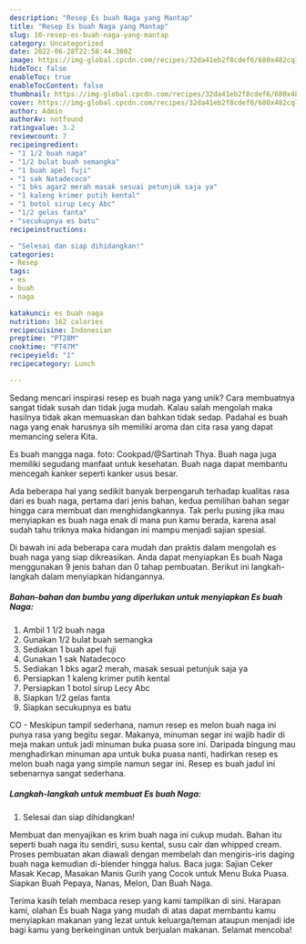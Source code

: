 ```yaml
---
description: "Resep Es buah Naga yang Mantap"
title: "Resep Es buah Naga yang Mantap"
slug: 10-resep-es-buah-naga-yang-mantap
category: Uncategorized
date: 2022-06-28T22:58:44.300Z
image: https://img-global.cpcdn.com/recipes/32da41eb2f8cdef6/680x482cq70/es-buah-naga-foto-resep-utama.jpg
hideToc: false
enableToc: true
enableTocContent: false
thumbnail: https://img-global.cpcdn.com/recipes/32da41eb2f8cdef6/680x482cq70/es-buah-naga-foto-resep-utama.jpg
cover: https://img-global.cpcdn.com/recipes/32da41eb2f8cdef6/680x482cq70/es-buah-naga-foto-resep-utama.jpg
author: Admin
authorAv: notfound
ratingvalue: 3.2
reviewcount: 7
recipeingredient:
- "1 1/2 buah naga"
- "1/2 bulat buah semangka"
- "1 buah apel fuji"
- "1 sak Natadecoco"
- "1 bks agar2 merah masak sesuai petunjuk saja ya"
- "1 kaleng krimer putih kental"
- "1 botol sirup Lecy Abc"
- "1/2 gelas fanta"
- "secukupnya es batu"
recipeinstructions:

- "Selesai dan siap dihidangkan!"
categories:
- Resep
tags:
- es
- buah
- naga

katakunci: es buah naga 
nutrition: 162 calories
recipecuisine: Indonesian
preptime: "PT28M"
cooktime: "PT47M"
recipeyield: "1"
recipecategory: Lunch

---
```





Sedang mencari inspirasi resep es buah naga yang unik? Cara membuatnya sangat tidak susah dan tidak juga mudah. Kalau salah mengolah maka hasilnya tidak akan memuaskan dan bahkan tidak sedap. Padahal es buah naga yang enak harusnya sih memiliki aroma dan cita rasa yang dapat memancing selera Kita.





Es buah mangga naga. foto: Cookpad/@Sartinah Thya. Buah naga juga memiliki segudang manfaat untuk kesehatan. Buah naga dapat membantu mencegah kanker seperti kanker usus besar.

Ada beberapa hal yang sedikit banyak berpengaruh terhadap kualitas rasa dari es buah naga, pertama dari jenis bahan, kedua pemilihan bahan segar hingga cara membuat dan menghidangkannya. Tak perlu pusing jika mau menyiapkan es buah naga enak di mana pun kamu berada, karena asal sudah tahu triknya maka hidangan ini mampu menjadi sajian spesial.






Di bawah ini ada beberapa cara mudah dan praktis dalam mengolah es buah naga yang siap dikreasikan. Anda dapat menyiapkan Es buah Naga menggunakan 9 jenis bahan dan 0 tahap pembuatan. Berikut ini langkah-langkah dalam menyiapkan hidangannya.

<!--inarticleads1-->

##### Bahan-bahan dan bumbu yang diperlukan untuk menyiapkan Es buah Naga:

1. Ambil 1 1/2 buah naga
1. Gunakan 1/2 bulat buah semangka
1. Sediakan 1 buah apel fuji
1. Gunakan 1 sak Natadecoco
1. Sediakan 1 bks agar2 merah, masak sesuai petunjuk saja ya
1. Persiapkan 1 kaleng krimer putih kental
1. Persiapkan 1 botol sirup Lecy Abc
1. Siapkan 1/2 gelas fanta
1. Siapkan secukupnya es batu


CO - Meskipun tampil sederhana, namun resep es melon buah naga ini punya rasa yang begitu segar. Makanya, minuman segar ini wajib hadir di meja makan untuk jadi minuman buka puasa sore ini. Daripada bingung mau menghadirkan minuman apa untuk buka puasa nanti, hadirkan resep es melon buah naga yang simple namun segar ini. Resep es buah jadul ini sebenarnya sangat sederhana. 

<!--inarticleads2-->

##### Langkah-langkah untuk membuat Es buah Naga:


1. Selesai dan siap dihidangkan!

Membuat dan menyajikan es krim buah naga ini cukup mudah. Bahan itu seperti buah naga itu sendiri, susu kental, susu cair dan whipped cream. Proses pembuatan akan diawali dengan membelah dan mengiris-iris daging buah naga kemudian di-blender hingga halus. Baca juga: Sajian Ceker Masak Kecap, Masakan Manis Gurih yang Cocok untuk Menu Buka Puasa. Siapkan Buah Pepaya, Nanas, Melon, Dan Buah Naga. 

Terima kasih telah membaca resep yang kami tampilkan di sini. Harapan kami, olahan Es buah Naga yang mudah di atas dapat membantu kamu menyiapkan makanan yang lezat untuk keluarga/teman ataupun menjadi ide bagi kamu yang berkeinginan untuk berjualan makanan. Selamat mencoba!
